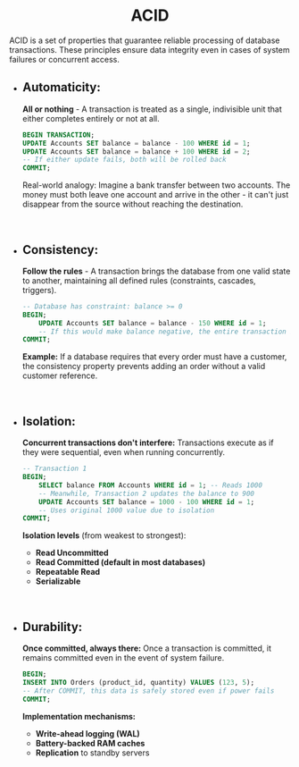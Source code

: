 # <center>ACID</center>

ACID is a set of properties that guarantee reliable processing of database
transactions. These principles ensure data integrity even in cases of system
failures or concurrent access.

- ## **Automaticity:**

  **All or nothing** - A transaction is treated as a single, indivisible unit
  that either completes entirely or not at all.

  ```sql
  BEGIN TRANSACTION;
  UPDATE Accounts SET balance = balance - 100 WHERE id = 1;
  UPDATE Accounts SET balance = balance + 100 WHERE id = 2;
  -- If either update fails, both will be rolled back
  COMMIT;
  ```

  Real-world analogy: Imagine a bank transfer between two accounts. The money
  must both leave one account and arrive in the other - it can't just disappear
  from the source without reaching the destination.

<br>

- ## **Consistency:**

  **Follow the rules** - A transaction brings the database from one valid state
  to another, maintaining all defined rules (constraints, cascades, triggers).

  ```sql
  -- Database has constraint: balance >= 0
  BEGIN;
      UPDATE Accounts SET balance = balance - 150 WHERE id = 1;
      -- If this would make balance negative, the entire transaction is aborted
  COMMIT;
  ```

  **Example:** If a database requires that every order must have a customer, the
  consistency property prevents adding an order without a valid customer
  reference.

<br>

- ## **Isolation:**

  **Concurrent transactions don't interfere:** Transactions execute as if they
  were sequential, even when running concurrently.

  ```sql
  -- Transaction 1
  BEGIN;
      SELECT balance FROM Accounts WHERE id = 1; -- Reads 1000
      -- Meanwhile, Transaction 2 updates the balance to 900
      UPDATE Accounts SET balance = 1000 - 100 WHERE id = 1;
      -- Uses original 1000 value due to isolation
  COMMIT;
  ```

  **Isolation levels** (from weakest to strongest):
  - **Read Uncommitted**
  - **Read Committed (default in most databases)**
  - **Repeatable Read**
  - **Serializable**

<br>

- ## **Durability:**

  **Once committed, always there:** Once a transaction is committed, it remains
  committed even in the event of system failure.

  ```sql
  BEGIN;
  INSERT INTO Orders (product_id, quantity) VALUES (123, 5);
  -- After COMMIT, this data is safely stored even if power fails
  COMMIT;
  ```

  **Implementation mechanisms:**
  - **Write-ahead logging (WAL)**
  - **Battery-backed RAM caches**
  - **Replication** to standby servers

<br>
